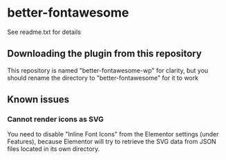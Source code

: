# better-fontawesome

See readme.txt for details

## Downloading the plugin from this repository

This repository is named "better-fontawesome-wp" for clarity, but you should rename the directory to "better-fontawesome" for it to work

## Known issues

### Cannot render icons as SVG

You need to disable "Inline Font Icons" from the Elementor settings (under Features), because Elementor will try to retrieve the SVG data from JSON files located in its own directory. 